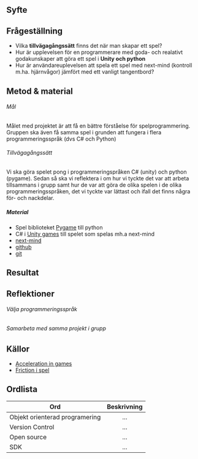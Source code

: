 ## Syfte


## Frågeställning
- Vilka **tillvägagångssätt** finns det när man skapar ett spel?
- Hur är upplevelsen för en programmerare med goda- och realativt godakunskaper att göra ett spel i **Unity och python**
- Hur är användareuplevelsen att spela ett spel med next-mind (kontroll m.ha. hjärnvågor) jämfört med ett vanligt tangentbord?

## Metod & material
###### Mål
Målet med projektet är att få en bättre förståelse för spelprogrammering. Gruppen ska även få samma spel i grunden att fungera i flera programmeringsspråk (dvs C# och Python) 


###### Tillvägagångssätt
Vi ska göra spelet pong i programmeringspråken C# (unity) och python (pygame). Sedan så ska vi reflektera i om hur vi tyckte det var att arbeta tillsammans i grupp samt hur de var att göra de olika spelen i de olika programmeringsspråken, det vi tyckte var lättast och ifall det finns några för- och nackdelar. 

##### Material
- Spel biblioteket [Pygame](https://www.pygame.org/news) till python
- C# i [Unity games](https://unity.com/solutions/game) till spelet som spelas mh.a next-mind
- [next-mind](https://www.next-mind.com/)
-  [github](https://github.com/)
-  [git](https://git-scm.com/)

## Resultat


## Reflektioner

###### Välja programmeringsspråk


###### Samarbeta med samma projekt i grupp



## Källor
- [Acceleration in games](https://gamedev.stackexchange.com/questions/50074/how-to-create-simple-acceleration-in-a-2d-sprite)
- [Friction i spel](https://gamedev.stackexchange.com/questions/37889/friction-in-2d-game/37890?newreg=8ffbc9c16d6b454fa040c256c403fc28)



## Ordlista

| Ord         | Beskrivning |
|--------------|:-----:|
| Objekt orienterad programering |  ... |
|Version Control|...|
|Open source|...|
|SDK|...|